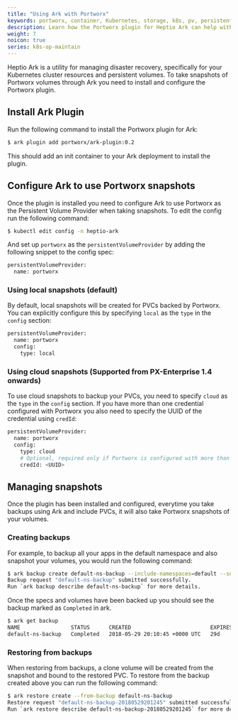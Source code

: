 ```yaml
---
title: "Using Ark with Portworx"
keywords: portworx, container, Kubernetes, storage, k8s, pv, persistent disk, snapshot
description: Learn how the Portworx plugin for Heptio Ark can help with disaster recovery in your Kubernetes clusters
weight: 7
noicon: true
series: k8s-op-maintain
---
```


Heptio Ark is a utility for managing disaster recovery, specifically for your
Kubernetes cluster resources and persistent volumes. To take snapshots of
Portworx volumes through Ark you need to install and configure the Portworx
plugin.

## Install Ark Plugin
Run the following command to install the Portworx plugin for Ark:
```bash
$ ark plugin add portworx/ark-plugin:0.2
```

This should add an init container to your Ark deployment to install the
plugin.

## Configure Ark to use Portworx snapshots

Once the plugin is installed you need to configure Ark to use Portworx as the
Persistent Volume Provider when taking snapshots. To edit the config run the
following command:

```bash
$ kubectl edit config -n heptio-ark
```

And set up `portworx` as the `persistentVolumeProvider` by adding the following
snippet to the config spec:
```bash
persistentVolumeProvider:
  name: portworx
```

### Using local snapshots (default)
By default, local snapshots will be created for PVCs backed by Portworx. You can explicitly configure this by specifying
`local` as the `type` in the `config` section:
```bash
persistentVolumeProvider:
  name: portworx
  config:
    type: local
```

### Using cloud snapshots (Supported from PX-Enterprise 1.4 onwards)
To use cloud snapshots to backup your PVCs, you need to specify `cloud` as the `type` in the `config` section. If you have
more than one credential configured with Portworx you also need to specify the UUID of the credential using `credId`:
```bash
persistentVolumeProvider:
  name: portworx
  config:
    type: cloud
    # Optional, required only if Portworx is configured with more than one credential
    credId: <UUID>
```

## Managing snapshots
Once the plugin has been installed and configured, everytime you take backups
using Ark and include PVCs, it will also take Portworx snapshots of your volumes.

### Creating backups
For example, to backup all your apps in the default namespace and also snapshot
your volumes, you would run the following command:
```bash
$ ark backup create default-ns-backup --include-namespaces=default --snapshot-volumes
Backup request "default-ns-backup" submitted successfully.
Run `ark backup describe default-ns-backup` for more details.
```

Once the specs and volumes have been backed up you should see the backup marked
as `Completed` in ark.

```bash
$ ark get backup
NAME                STATUS      CREATED                         EXPIRES   SELECTOR
default-ns-backup   Completed   2018-05-29 20:10:45 +0000 UTC   29d       <none>
```

### Restoring from backups
When restoring from backups, a clone volume will be created from the snapshot and
bound to the restored PVC. To restore from the backup created above you can run
the following command:
```bash
$ ark restore create --from-backup default-ns-backup
Restore request "default-ns-backup-20180529201245" submitted successfully.
Run `ark restore describe default-ns-backup-20180529201245` for more details.
```
